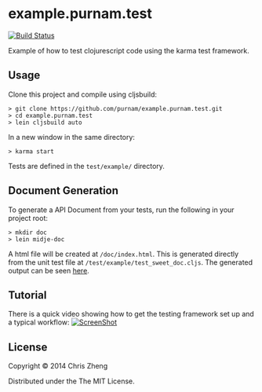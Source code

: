 # example.purnam.test

[![Build Status](https://travis-ci.org/purnam/example.purnam.test.png?branch=master)](https://travis-ci.org/purnam/example.purnam.test)

Example of how to test clojurescript code using the karma test framework.

## Usage

Clone this project and compile using cljsbuild:

    > git clone https://github.com/purnam/example.purnam.test.git
    > cd example.purnam.test
    > lein cljsbuild auto
    
In a new window in the same directory:

    > karma start

Tests are defined in the `test/example/` directory.

## Document Generation

To generate a API Document from your tests, run the following in your project root:

    > mkdir doc
    > lein midje-doc

A html file will be created at `/doc/index.html`. This is generated directly from the unit test file at `/test/example/test_sweet_doc.cljs`. The generated output can be seen [here](http://purnam.github.io/example.purnam.test/).

## Tutorial

There is a quick video showing how to get the testing framework set up and a typical workflow:
[![ScreenShot](https://raw.github.com/purnam/example.purnam.test/master/karma-testing.png)](http://www.youtube.com/watch?v=9mryE5vggR0&feature=youtu.be)

## License

Copyright © 2014 Chris Zheng

Distributed under the The MIT License.
